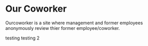 # Our Coworker

Ourcoworker is a site where management and former employees anonymously review thier former employee/coworker.

testing
testing 2
